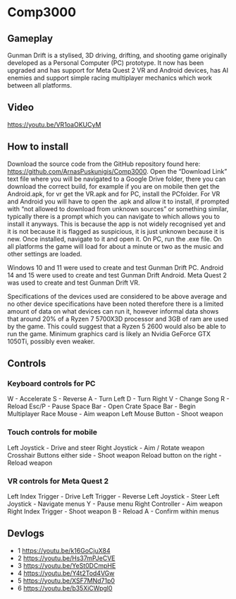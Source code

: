 # Comp3000

## Gameplay

Gunman Drift is a stylised, 3D driving, drifting, and shooting game originally developed as a Personal Computer (PC) prototype. It now has been upgraded and has support for Meta Quest 2 VR and Android devices, has AI enemies and support simple racing multiplayer mechanics which work between all platforms.

## Video

https://youtu.be/VR1oaOKUCyM 

## How to install

Download the source code from the GitHub repository found here: https://github.com/ArnasPuskunigis/Comp3000.
Open the “Download Link” text file where you will be navigated to a Google Drive folder, there you can download the correct build, for example if you are on mobile then get the Android.apk, for vr get the VR.apk and for PC, install the PCfolder.
For VR and Android you will have to open the .apk and allow it to install, if prompted with “not allowed to download from unknown sources” or something similar, typically there is a prompt which you can navigate to which allows you to install it anyways. This is because the app is not widely recognised yet and it is not because it is flagged as suspicious, it is just unknown because it is new.
Once installed, navigate to it and open it.
On PC, run the .exe file.
On all platforms the game will load for about a minute or two as the music and other settings are loaded.

Windows 10 and 11 were used to create and test Gunman Drift PC.
Android 14 and 15 were used to create and test Gunman Drift Android.
Meta Quest 2 was used to create and test Gunman Drift VR.

Specifications of the devices used are considered to be above average and no other device specifications have been noted therefore there is a limited amount of data on what devices can run it, however informal data shows that around 20% of a Ryzen 7 5700X3D processor and 3GB of ram are used by the game. This could suggest that a Ryzen 5 2600 would also be able to run the game. Minimum graphics card is likely an Nvidia GeForce GTX 1050Ti, possibly even weaker.

## Controls

### Keyboard controls for PC

W - Accelerate
S - Reverse
A - Turn Left
D - Turn Right
V - Change Song
R - Reload
Esc/P - Pause
Space Bar - Open Crate
Space Bar - Begin Multiplayer Race
Mouse - Aim weapon
Left Mouse Button - Shoot weapon

### Touch controls for mobile



Left Joystick - Drive and steer
Right Joystick - Aim / Rotate weapon
Crosshair Buttons either side - Shoot weapon
Reload button on the right - Reload weapon

### VR controls for Meta Quest 2

Left Index Trigger - Drive
Left Trigger - Reverse
Left Joystick - Steer
Left Joystick - Navigate menus
Y - Pause menu
Right Controller - Aim weapon
Right Index Trigger - Shoot weapon
B - Reload
A - Confirm within menus



## Devlogs
- 1 https://youtu.be/k16GoCjuX84 
- 2 https://youtu.be/Hs37mPJeCVE 
- 3 https://youtu.be/YeSt0DCmpHE 
- 4 https://youtu.be/Y4t2Tod4VGw 
- 5 https://youtu.be/XSF7MNd71p0
- 6 https://youtu.be/b35XiCWpgl0
